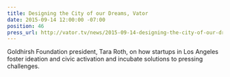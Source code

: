 ```yaml
---
title: Designing the City of our Dreams, Vator
date: 2015-09-14 12:00:00 -07:00
position: 46
press_url: http://vator.tv/news/2015-09-14-designing-the-city-of-our-dreams
---
```


Goldhirsh Foundation president, Tara Roth, on how startups in Los Angeles foster ideation and civic activation and incubate solutions to pressing challenges.

